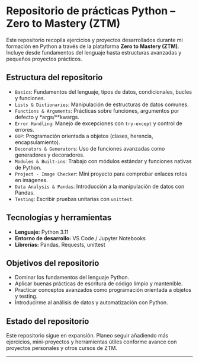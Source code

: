 # Repositorio de prácticas Python – Zero to Mastery (ZTM)

Este repositorio recopila ejercicios y proyectos desarrollados durante mi formación en Python a través de la plataforma **Zero to Mastery (ZTM)**. Incluye desde fundamentos del lenguaje hasta estructuras avanzadas y pequeños proyectos prácticos.

## Estructura del repositorio

- `Basics`: Fundamentos del lenguaje, tipos de datos, condicionales, bucles y funciones.
- `Lists & Dictionaries`: Manipulación de estructuras de datos comunes.
- `Functions & Arguments`: Prácticas sobre funciones, argumentos por defecto y *args/**kwargs.
- `Error Handling`: Manejo de excepciones con `try-except` y control de errores.
- `OOP`: Programación orientada a objetos (clases, herencia, encapsulamiento).
- `Decorators & Generators`: Uso de funciones avanzadas como generadores y decoradores.
- `Modules & Built-ins`: Trabajo con módulos estándar y funciones nativas de Python.
- `Project - Image Checker`: Mini proyecto para comprobar enlaces rotos en imágenes.
- `Data Analysis & Pandas`: Introducción a la manipulación de datos con Pandas.
- `Testing`: Escribir pruebas unitarias con `unittest`.

## Tecnologías y herramientas

- **Lenguaje:** Python 3.11  
- **Entorno de desarrollo:** VS Code / Jupyter Notebooks  
- **Librerías:** Pandas, Requests, unittest

## Objetivos del repositorio

- Dominar los fundamentos del lenguaje Python.
- Aplicar buenas prácticas de escritura de código limpio y mantenible.
- Practicar conceptos avanzados como programación orientada a objetos y testing.
- Introducirme al análisis de datos y automatización con Python.

## Estado del repositorio

Este repositorio sigue en expansión. Planeo seguir añadiendo más ejercicios, mini-proyectos y herramientas útiles conforme avance con proyectos personales y otros cursos de ZTM.

---
